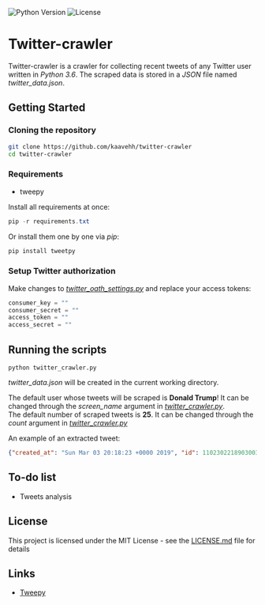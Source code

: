 ![Python Version](https://img.shields.io/badge/python-3.6%2B-blue.svg)
![License](https://img.shields.io/badge/license-MIT-brightgreen.svg)
# Twitter-crawler  
Twitter-crawler is a crawler for collecting recent tweets of any Twitter user written in *Python 3.6*. The scraped data is stored in a *JSON* file named *twitter_data.json*. 

## Getting Started  


### Cloning the repository
```sh
git clone https://github.com/kaavehh/twitter-crawler
cd twitter-crawler
```
### Requirements   
- tweepy  

Install all requirements at once:
```powershell
pip -r requirements.txt
```
Or install them one by one via *pip*:  
```sh
pip install tweetpy  
```  

### Setup Twitter authorization  
Make changes to [*twitter_oath_settings.py*](https://github.com/kaavehh/twitter-crawler/blob/c8a0ab8a8a821c354bc057a3484381de15761eb8/twitter_oath_settings.py) and replace your access tokens:  
```python  
consumer_key = ""
consumer_secret = ""
access_token = ""
access_secret = "" 
```     
  
## Running the scripts  
```
python twitter_crawler.py  
```
*twitter_data.json* will be created in the current working directory. 

The default user whose tweets will be scraped is __Donald Trump__! It can be changed through the *screen_name* argument in [*twitter_crawler.py*](https://github.com/kaavehh/twitter-crawler/blob/c8a0ab8a8a821c354bc057a3484381de15761eb8/twitter_crawler.py#L22).  
The default number of scraped tweets is __25__. It can be changed through the *count* argument in [*twitter_crawler.py*](https://github.com/kaavehh/twitter-crawler/blob/c8a0ab8a8a821c354bc057a3484381de15761eb8/twitter_crawler.py#L22)

An example of an extracted tweet:  
```json
{"created_at": "Sun Mar 03 20:18:23 +0000 2019", "id": 1102302218903003141, "id_str": "1102302218903003141", "full_text": "The reason I do not want military drills with South Korea is to save hundreds of millions of dollars for the U.S. for which we are not reimbursed. That was my position long before I became President. Also, reducing tensions with North Korea at this time is a good thing!", "truncated": false, "display_text_range": [0, 270], "entities": {"hashtags": [], "symbols": [], "user_mentions": [], "urls": []}, "source": "<a href=\"http://twitter.com/download/iphone\" rel=\"nofollow\">Twitter for iPhone</a>", "in_reply_to_status_id": null, "in_reply_to_status_id_str": null, "in_reply_to_user_id": null, "in_reply_to_user_id_str": null, "in_reply_to_screen_name": null, "user": {"id": 25073877, "id_str": "25073877", "name": "Donald J. Trump", "screen_name": "realDonaldTrump", "location": "Washington, DC", "description": "45th President of the United States of America\ud83c\uddfa\ud83c\uddf8", "url": "https://t.co/OMxB0x7xC5", "entities": {"url": {"urls": [{"url": "https://t.co/OMxB0x7xC5", "expanded_url": "http://www.Instagram.com/realDonaldTrump", "display_url": "Instagram.com/realDonaldTrump", "indices": [0, 23]}]}, "description": {"urls": []}}, "protected": false, "followers_count": 58795574, "friends_count": 45, "listed_count": 100891, "created_at": "Wed Mar 18 13:46:38 +0000 2009", "favourites_count": 9, "utc_offset": null, "time_zone": null, "geo_enabled": true, "verified": true, "statuses_count": 40722, "lang": "en", "contributors_enabled": false, "is_translator": false, "is_translation_enabled": true, "profile_background_color": "6D5C18", "profile_background_image_url": "http://abs.twimg.com/images/themes/theme1/bg.png", "profile_background_image_url_https": "https://abs.twimg.com/images/themes/theme1/bg.png", "profile_background_tile": true, "profile_image_url": "http://pbs.twimg.com/profile_images/874276197357596672/kUuht00m_normal.jpg", "profile_image_url_https": "https://pbs.twimg.com/profile_images/874276197357596672/kUuht00m_normal.jpg", "profile_banner_url": "https://pbs.twimg.com/profile_banners/25073877/1550087458", "profile_link_color": "1B95E0", "profile_sidebar_border_color": "BDDCAD", "profile_sidebar_fill_color": "C5CEC0", "profile_text_color": "333333", "profile_use_background_image": true, "has_extended_profile": false, "default_profile": false, "default_profile_image": false, "following": false, "follow_request_sent": false, "notifications": false, "translator_type": "regular"}, "geo": null, "coordinates": null, "place": null, "contributors": null, "is_quote_status": false, "retweet_count": 12064, "favorite_count": 56042, "favorited": false, "retweeted": false, "lang": "en"}
```
  
## To-do list  
- Tweets analysis

## License
This project is licensed under the MIT License - see the [LICENSE.md](https://github.com/kaavehh/trump-crawler/blob/master/LICENSE.md) file for details

## Links
- [Tweepy](http://www.tweepy.org)

